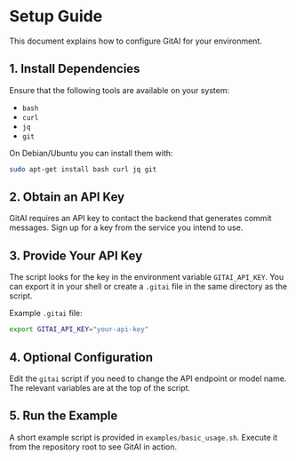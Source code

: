 # Setup Guide

This document explains how to configure GitAI for your environment.

## 1. Install Dependencies

Ensure that the following tools are available on your system:

- `bash`
- `curl`
- `jq`
- `git`

On Debian/Ubuntu you can install them with:

```bash
sudo apt-get install bash curl jq git
```

## 2. Obtain an API Key

GitAI requires an API key to contact the backend that generates commit messages. Sign up for a key from the service you intend to use.

## 3. Provide Your API Key

The script looks for the key in the environment variable `GITAI_API_KEY`. You can export it in your shell or create a `.gitai` file in the same directory as the script.

Example `.gitai` file:

```bash
export GITAI_API_KEY="your-api-key"
```

## 4. Optional Configuration

Edit the `gitai` script if you need to change the API endpoint or model name. The relevant variables are at the top of the script.

## 5. Run the Example

A short example script is provided in `examples/basic_usage.sh`. Execute it from the repository root to see GitAI in action.
